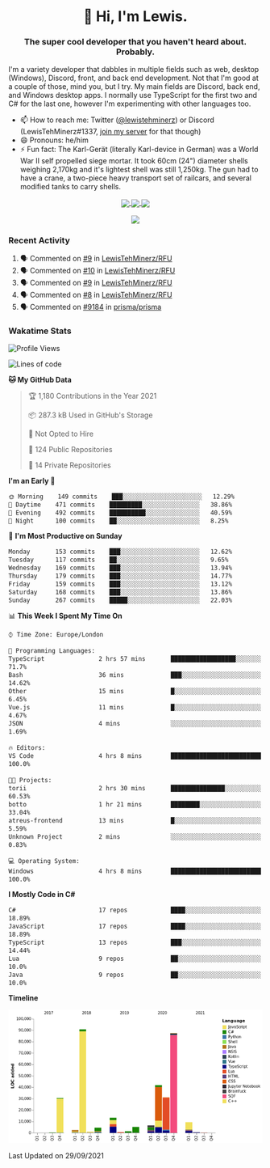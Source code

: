 <h1 align="center">👋 Hi, I'm Lewis.</h1>
<h3 align="center">The super cool developer that you haven't heard about. Probably.</h3>

I'm a variety developer that dabbles in multiple fields such as web, desktop (Windows), Discord, front, and back end development. Not that I'm good at a couple of those, mind you, but I try. My main fields are Discord, back end, and Windows desktop apps. I normally use TypeScript for the first two and C# for the last one, however I'm experimenting with other languages too.

- 📫 How to reach me: Twitter ([@lewistehminerz](https://twitter.com/lewistehminerz)) or Discord (LewisTehMinerz#1337, [join my server](https://discord.gg/XnUh7JB) for that though)
- 😄 Pronouns: he/him
- ⚡ Fun fact: The Karl-Gerät (literally Karl-device in German) was a World War II self propelled siege mortar. It took 60cm (24") diameter shells weighing 2,170kg and it's lightest shell was still 1,250kg. The gun had to have a crane, a two-piece heavy transport set of railcars, and several modified tanks to carry shells.

<p align="center">
  <a href="https://github.com/anuraghazra/github-readme-stats">
    <img align="center" src="https://github-readme-stats.vercel.app/api?username=LewisTehMinerz&count_private=true&show_icons=true&theme=gruvbox">
  </a>
  <a href="https://github.com/anuraghazra/github-readme-stats">
    <img align="center" src="https://github-readme-stats.vercel.app/api/top-langs?username=LewisTehMinerz&layout=compact&theme=gruvbox">
  </a>
  <a href="https://github.com/anuraghazra/github-readme-stats">
    <img align="center" src="https://github-readme-stats.vercel.app/api/wakatime?username=LewisTehMinerz&layout=compact&theme=gruvbox">
  </a>
</p>

<p align="center">
  <a href="https://github.com/ryo-ma/github-profile-trophy">
    <img align="center" src="https://github-profile-trophy.vercel.app/?username=LewisTehMinerz&theme=gruvbox">
  </a>
</p>

### Recent Activity
<!--START_SECTION:activity-->
1. 🗣 Commented on [#9](https://github.com/LewisTehMinerz/RFU/issues/9) in [LewisTehMinerz/RFU](https://github.com/LewisTehMinerz/RFU)
2. 🗣 Commented on [#10](https://github.com/LewisTehMinerz/RFU/issues/10) in [LewisTehMinerz/RFU](https://github.com/LewisTehMinerz/RFU)
3. 🗣 Commented on [#9](https://github.com/LewisTehMinerz/RFU/issues/9) in [LewisTehMinerz/RFU](https://github.com/LewisTehMinerz/RFU)
4. 🗣 Commented on [#8](https://github.com/LewisTehMinerz/RFU/issues/8) in [LewisTehMinerz/RFU](https://github.com/LewisTehMinerz/RFU)
5. 🗣 Commented on [#9184](https://github.com/prisma/prisma/issues/9184) in [prisma/prisma](https://github.com/prisma/prisma)
<!--END_SECTION:activity-->

### Wakatime Stats
<!--START_SECTION:waka-->
![Profile Views](http://img.shields.io/badge/Profile%20Views-3-blue)

![Lines of code](https://img.shields.io/badge/From%20Hello%20World%20I%27ve%20Written-330058%20lines%20of%20code-blue)

**🐱 My GitHub Data** 

> 🏆 1,180 Contributions in the Year 2021
 > 
> 📦 287.3 kB Used in GitHub's Storage 
 > 
> 🚫 Not Opted to Hire
 > 
> 📜 124 Public Repositories 
 > 
> 🔑 14 Private Repositories  
 > 
**I'm an Early 🐤** 

```text
🌞 Morning    149 commits    ███░░░░░░░░░░░░░░░░░░░░░░   12.29% 
🌆 Daytime    471 commits    █████████░░░░░░░░░░░░░░░░   38.86% 
🌃 Evening    492 commits    ██████████░░░░░░░░░░░░░░░   40.59% 
🌙 Night      100 commits    ██░░░░░░░░░░░░░░░░░░░░░░░   8.25%

```
📅 **I'm Most Productive on Sunday** 

```text
Monday       153 commits    ███░░░░░░░░░░░░░░░░░░░░░░   12.62% 
Tuesday      117 commits    ██░░░░░░░░░░░░░░░░░░░░░░░   9.65% 
Wednesday    169 commits    ███░░░░░░░░░░░░░░░░░░░░░░   13.94% 
Thursday     179 commits    ███░░░░░░░░░░░░░░░░░░░░░░   14.77% 
Friday       159 commits    ███░░░░░░░░░░░░░░░░░░░░░░   13.12% 
Saturday     168 commits    ███░░░░░░░░░░░░░░░░░░░░░░   13.86% 
Sunday       267 commits    █████░░░░░░░░░░░░░░░░░░░░   22.03%

```


📊 **This Week I Spent My Time On** 

```text
⌚︎ Time Zone: Europe/London

💬 Programming Languages: 
TypeScript               2 hrs 57 mins       ██████████████████░░░░░░░   71.7% 
Bash                     36 mins             ███░░░░░░░░░░░░░░░░░░░░░░   14.62% 
Other                    15 mins             █░░░░░░░░░░░░░░░░░░░░░░░░   6.45% 
Vue.js                   11 mins             █░░░░░░░░░░░░░░░░░░░░░░░░   4.67% 
JSON                     4 mins              ░░░░░░░░░░░░░░░░░░░░░░░░░   1.69%

🔥 Editors: 
VS Code                  4 hrs 8 mins        █████████████████████████   100.0%

🐱‍💻 Projects: 
torii                    2 hrs 30 mins       ███████████████░░░░░░░░░░   60.53% 
botto                    1 hr 21 mins        ████████░░░░░░░░░░░░░░░░░   33.04% 
atreus-frontend          13 mins             █░░░░░░░░░░░░░░░░░░░░░░░░   5.59% 
Unknown Project          2 mins              ░░░░░░░░░░░░░░░░░░░░░░░░░   0.83%

💻 Operating System: 
Windows                  4 hrs 8 mins        █████████████████████████   100.0%

```

**I Mostly Code in C#** 

```text
C#                       17 repos            ████░░░░░░░░░░░░░░░░░░░░░   18.89% 
JavaScript               17 repos            ████░░░░░░░░░░░░░░░░░░░░░   18.89% 
TypeScript               13 repos            ███░░░░░░░░░░░░░░░░░░░░░░   14.44% 
Lua                      9 repos             ██░░░░░░░░░░░░░░░░░░░░░░░   10.0% 
Java                     9 repos             ██░░░░░░░░░░░░░░░░░░░░░░░   10.0%

```


**Timeline**

![Chart not found](https://raw.githubusercontent.com/LewisTehMinerz/LewisTehMinerz/master/charts/bar_graph.png) 


 Last Updated on 29/09/2021
<!--END_SECTION:waka-->
